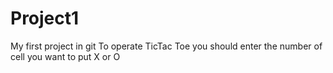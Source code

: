 # Project1
My first project in git
To operate TicTac Toe you should enter the number of cell you want to put X or O
